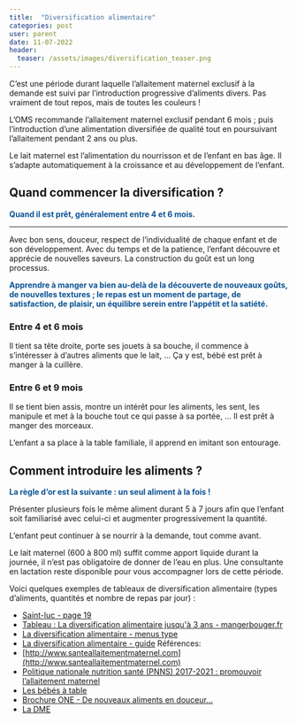 ```yaml
---
title:  "Diversification alimentaire"
categories: post
user: parent
date: 11-07-2022
header:
  teaser: /assets/images/diversification_teaser.png
---
```


C’est une période durant laquelle l’allaitement maternel exclusif à la demande est suivi par l’introduction progressive d’aliments divers. Pas vraiment de tout repos, mais de toutes les couleurs !

L’OMS recommande l’allaitement maternel exclusif pendant 6 mois ; puis l’introduction d’une alimentation diversifiée de qualité tout en poursuivant l’allaitement pendant 2 ans ou plus.
 
Le lait maternel est l’alimentation du nourrisson et de l’enfant en bas âge. Il s’adapte automatiquement à la croissance et au développement de l’enfant. 

## Quand commencer la diversification ?

<span style="color:#0b5394;font-weight:bold;">
Quand il est prêt, généralement entre 4 et 6 mois.
</span>

---

Avec bon sens, douceur, respect de l’individualité de chaque enfant et de son développement. Avec du temps et de la patience, l’enfant découvre et apprécie de nouvelles saveurs. La construction du goût est un long processus. 

<span style="color:#0b5394;font-weight:bold;">
Apprendre à manger va bien au-delà de la découverte de nouveaux goûts, de nouvelles textures ; le repas est un moment de partage, de satisfaction, de plaisir, un équilibre serein entre l’appétit et la satiété.
</span>



### Entre 4 et 6 mois

Il tient sa tête droite, porte ses jouets à sa bouche, il commence à s’intéresser à d’autres aliments que le lait, … Ça y est, bébé est prêt à manger à la cuillère.

### Entre 6 et 9 mois 

Il se tient bien assis, montre un intérêt pour les aliments, les sent, les manipule et met à la bouche tout ce qui passe à sa portée, ... Il est prêt à manger des morceaux. 

L’enfant a sa place à la table familiale, il apprend en imitant son entourage. 

## Comment introduire les aliments ?


<span style="color:#0b5394;font-weight:bold;">La règle d’or est la suivante : un seul aliment à la fois !</span>

Présenter plusieurs fois le même aliment durant 5 à 7 jours afin que l’enfant soit familiarisé avec celui-ci et augmenter progressivement la quantité. 

L’enfant peut continuer à se nourrir à la demande, tout comme avant. 

Le lait maternel (600 à 800 ml) suffit comme apport liquide durant la journée, il n’est pas obligatoire de donner de l’eau en plus. 
Une consultante en lactation reste disponible pour vous accompagner lors de cette période.

Voici quelques exemples de tableaux de diversification alimentaire (types d’aliments, quantités et nombre de repas par jour) :
- [Saint-luc - page 19](https://www.saintluc.be/sites/default/files/2020-09/petit-pierre-mange-de-bon-coeur.pdf )
- [Tableau : La diversification alimentaire jusqu'à 3 ans - mangerbouger.fr](https://drive.google.com/file/d/10z9U-4MWxQz8_FUcJvuBdgQfemTcP5jY/view?usp=sharing)
- [La diversification alimentaire - menus type](https://www.etmamantudeviendras.com/2019/02/03/diversification-alimentaire-bebe/)
- [La diversification alimentaire - guide](https://lactaclic.fr/diversification-alimentaire)
Références: 
- [http://www.santeallaitementmaternel.com](http://www.santeallaitementmaternel.com)
- [Politique nationale nutrition santé (PNNS) 2017-2021 : promouvoir l’allaitement maternel](https://www.mpedia.fr/art-tableau-diversification/)
- [Les bébés à table](https://www.mongeneraliste.be/veiller-a-sa-sante/alimentation/alimentation-les-bebes-a-table/)
- [Brochure ONE - De nouveaux aliments en douceur...](https://www.one.be/fileadmin/user_upload/siteone/PARENTS/Brochures/de-nouveaux-aliments-en-douceur-web.pdf)
- [La DME](https://bebemangeseul.com/2019/07/26/aliments-securitaires-pour-les-6-9-mois-2/ )

